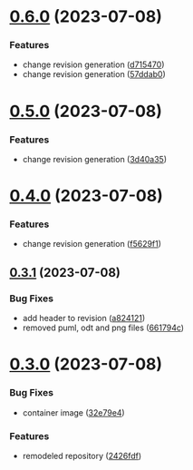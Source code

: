 # [0.6.0](https://github.com/Wivik/doc-as-code-example/compare/v0.5.0...v0.6.0) (2023-07-08)


### Features

* change revision generation ([d715470](https://github.com/Wivik/doc-as-code-example/commit/d715470b31b9214adf5c6dc2ac44e30099f96ba2))
* change revision generation ([57ddab0](https://github.com/Wivik/doc-as-code-example/commit/57ddab06dadfbb200baf647a59707dfe5bb7e218))



# [0.5.0](https://github.com/Wivik/doc-as-code-example/compare/v0.4.0...v0.5.0) (2023-07-08)


### Features

* change revision generation ([3d40a35](https://github.com/Wivik/doc-as-code-example/commit/3d40a353d2d57b036fed0f7b71d37e0ec143e636))



# [0.4.0](https://github.com/Wivik/doc-as-code-example/compare/v0.3.1...v0.4.0) (2023-07-08)


### Features

* change revision generation ([f5629f1](https://github.com/Wivik/doc-as-code-example/commit/f5629f1fa30ee349757764f156e8a770aca11ab3))



## [0.3.1](https://github.com/Wivik/doc-as-code-example/compare/v0.3.0...v0.3.1) (2023-07-08)


### Bug Fixes

* add header to revision ([a824121](https://github.com/Wivik/doc-as-code-example/commit/a824121c989b09778140539b1449195177127986))
* removed puml, odt and png files ([661794c](https://github.com/Wivik/doc-as-code-example/commit/661794c108d78c4a9c0f38e4cd43e99513a6aa4f))



# [0.3.0](https://github.com/Wivik/doc-as-code-example/compare/v0.2.3...v0.3.0) (2023-07-08)


### Bug Fixes

* container image ([32e79e4](https://github.com/Wivik/doc-as-code-example/commit/32e79e4b50272096129d5a3bbfb9538386c3acfe))


### Features

* remodeled repository ([2426fdf](https://github.com/Wivik/doc-as-code-example/commit/2426fdf0d5e7d2358feae2a1b54cac6976daf193))



